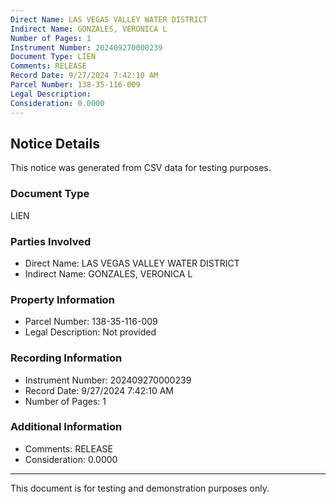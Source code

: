 ```yaml
---
Direct Name: LAS VEGAS VALLEY WATER DISTRICT
Indirect Name: GONZALES, VERONICA L
Number of Pages: 1
Instrument Number: 202409270000239
Document Type: LIEN
Comments: RELEASE
Record Date: 9/27/2024 7:42:10 AM
Parcel Number: 138-35-116-009
Legal Description: 
Consideration: 0.0000
---
```


## Notice Details

This notice was generated from CSV data for testing purposes.

### Document Type
LIEN

### Parties Involved
- Direct Name: LAS VEGAS VALLEY WATER DISTRICT
- Indirect Name: GONZALES, VERONICA L

### Property Information
- Parcel Number: 138-35-116-009
- Legal Description: Not provided

### Recording Information
- Instrument Number: 202409270000239
- Record Date: 9/27/2024 7:42:10 AM
- Number of Pages: 1

### Additional Information
- Comments: RELEASE
- Consideration: 0.0000

---

This document is for testing and demonstration purposes only.
